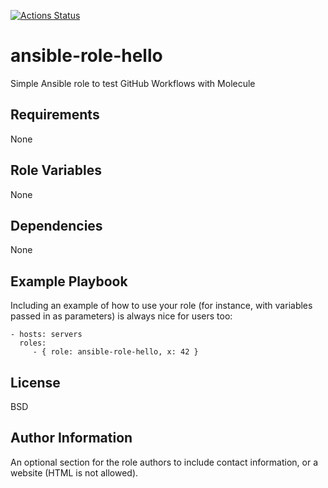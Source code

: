 [![Actions Status](https://github.com/abtreece/ansible-role-hello/workflows/molecule_test/badge.svg)](https://github.com/abtreece/ansible-role-hello/actions)

ansible-role-hello
=========

Simple Ansible role to test GitHub Workflows with Molecule

Requirements
------------

None

Role Variables
--------------

None

Dependencies
------------

None

Example Playbook
----------------

Including an example of how to use your role (for instance, with variables
passed in as parameters) is always nice for users too:

    - hosts: servers
      roles:
         - { role: ansible-role-hello, x: 42 }

License
-------

BSD

Author Information
------------------

An optional section for the role authors to include contact information, or a
website (HTML is not allowed).
